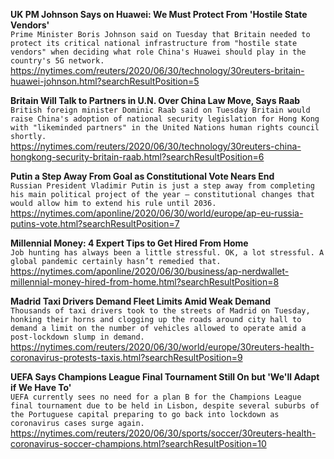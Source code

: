 **UK PM Johnson Says on Huawei: We Must Protect From 'Hostile State Vendors'**\
`Prime Minister Boris Johnson said on Tuesday that Britain needed to protect its critical national infrastructure from "hostile state vendors" when deciding what role China's Huawei should play in the country's 5G network.`\
https://nytimes.com/reuters/2020/06/30/technology/30reuters-britain-huawei-johnson.html?searchResultPosition=5

**Britain Will Talk to Partners in U.N. Over China Law Move, Says Raab**\
`British foreign minister Dominic Raab said on Tuesday Britain would raise China's adoption of national security legislation for Hong Kong with "likeminded partners" in the United Nations human rights council shortly.`\
https://nytimes.com/reuters/2020/06/30/technology/30reuters-china-hongkong-security-britain-raab.html?searchResultPosition=6

**Putin a Step Away From Goal as Constitutional Vote Nears End**\
`Russian President Vladimir Putin is just a step away from completing his main political project of the year — constitutional changes that would allow him to extend his rule until 2036.`\
https://nytimes.com/aponline/2020/06/30/world/europe/ap-eu-russia-putins-vote.html?searchResultPosition=7

**Millennial Money: 4 Expert Tips to Get Hired From Home**\
`Job hunting has always been a little stressful. OK, a lot stressful. A global pandemic certainly hasn’t remedied that. `\
https://nytimes.com/aponline/2020/06/30/business/ap-nerdwallet-millennial-money-hired-from-home.html?searchResultPosition=8

**Madrid Taxi Drivers Demand Fleet Limits Amid Weak Demand**\
`Thousands of taxi drivers took to the streets of Madrid on Tuesday, honking their horns and clogging up the roads around city hall to demand a limit on the number of vehicles allowed to operate amid a post-lockdown slump in demand. `\
https://nytimes.com/reuters/2020/06/30/world/europe/30reuters-health-coronavirus-protests-taxis.html?searchResultPosition=9

**UEFA Says Champions League Final Tournament Still On but 'We'll Adapt if We Have To'**\
`UEFA currently sees no need for a plan B for the Champions League final tournament due to be held in Lisbon, despite several suburbs of the Portuguese capital preparing to go back into lockdown as coronavirus cases surge again.`\
https://nytimes.com/reuters/2020/06/30/sports/soccer/30reuters-health-coronavirus-soccer-champions.html?searchResultPosition=10

